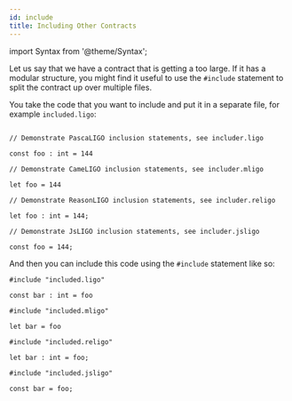 ```yaml
---
id: include
title: Including Other Contracts
---
```


import Syntax from '@theme/Syntax';

Let us say that we have a contract that is getting a too large. If it
has a modular structure, you might find it useful to use the
`#include` statement to split the contract up over multiple files.

You take the code that you want to include and put it in a separate
file, for example `included.ligo`:

<Syntax syntax="pascaligo">

```pascaligo

// Demonstrate PascaLIGO inclusion statements, see includer.ligo

const foo : int = 144
```

</Syntax>
<Syntax syntax="cameligo">

```cameligo
// Demonstrate CameLIGO inclusion statements, see includer.mligo

let foo = 144
```

</Syntax>
<Syntax syntax="reasonligo">

```reasonligo
// Demonstrate ReasonLIGO inclusion statements, see includer.religo

let foo : int = 144;
```

</Syntax>
<Syntax syntax="jsligo">

```jsligo
// Demonstrate JsLIGO inclusion statements, see includer.jsligo

const foo = 144;
```

</Syntax>

And then you can include this code using the `#include` statement like so:

<Syntax syntax="pascaligo">

```pascaligo skip
#include "included.ligo"

const bar : int = foo
```

</Syntax>
<Syntax syntax="cameligo">

```cameligo skip
#include "included.mligo"

let bar = foo
```

</Syntax>
<Syntax syntax="reasonligo">

```reasonligo skip
#include "included.religo"

let bar : int = foo;
```

</Syntax>
<Syntax syntax="jsligo">

```jsligo skip
#include "included.jsligo"

const bar = foo;
```

</Syntax>
